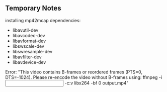 ## Temporary Notes

installing mp42mcap dependencies:
* libavutil-dev 
* libavcodec-dev 
* libavformat-dev 
* libswscale-dev 
* libswresample-dev 
* libavfilter-dev
* libavdevice-dev

Error: "This video contains B-frames or reordered frames (PTS=0, DTS=-1024). Please re-encode the video without B-frames using: ffmpeg -i <input> -c:v libx264 -bf 0 output.mp4"

